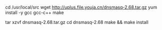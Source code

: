 

cd /usr/local/src
wget http://uplus.file.youja.cn/dnsmasq-2.68.tar.gz
yum install -y gcc gcc-c++ make 

tar xzvf dnsmasq-2.68.tar.gz
cd dnsmasq-2.68
make && make install

























